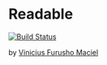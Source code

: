 # Readable
[![Build Status](https://travis-ci.org/vimaciel/my-reads.svg?branch=master)](https://travis-ci.org/vimaciel/readable)

by [Vinicius Furusho Maciel](https://www.linkedin.com/in/vimaciel)